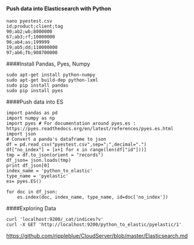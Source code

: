 #### Push data into Elasticsearch with Python
```
nano pyestest.csv
id;product;client;tag
90;ab2;wb;8000000
67;ab3;rf;10000000
96;ab4;as;199999
19;ab5;dd;110000000
97;ab6;fb;908700000
```
####Install Pandas, Pyes, Numpy
```
sudo apt-get install python-numpy
sudo apt-get build-dep python-lxml
sudo pip install pandas
sudo pip install pyes
```
####Push data into ES
```
import pandas as pd 
import numpy as np 
import pyes # For documentation around pyes.es : https://pyes.readthedocs.org/en/latest/references/pyes.es.html
import json
# Convert a panda's dataframe to json
df = pd.read_csv("pyestest.csv",sep=";",decimal=".")
df["no_index"] = [x+1 for x in range(len(df["id"]))]
tmp = df.to_json(orient = "records")
df_json= json.loads(tmp)
print df_json[0]
index_name = 'python_to_elastic'
type_name = 'pyelastic'
es= pyes.ES()

for doc in df_json:
    es.index(doc, index_name, type_name, id=doc['no_index'])
```
####Exploring Data
```
curl 'localhost:9200/_cat/indices?v'
curl -X GET 'http://localhost:9200/python_to_elastic/pyelastic/1'
```

https://github.com/rippleblue/CloudServer/blob/master/Elasticsearch.md
